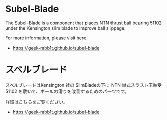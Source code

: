 # Subel-Blade

The Subel-Blade is a component that places NTN thrust ball bearing 51102 under the Kensington slim blade to improve ball slippage.

For more information, please visit here.
- https://geek-rabb1t.github.io/subel-blade


# スベルブレード

スベルブレードはKensington 社の SlimBladeの下に NTN 単式スラスト玉軸受 51102 を敷いて、ボールの滑りを改善するためのパーツです。

詳細はこちらをご覧ください。
- https://geek-rabb1t.github.io/subel-blade
